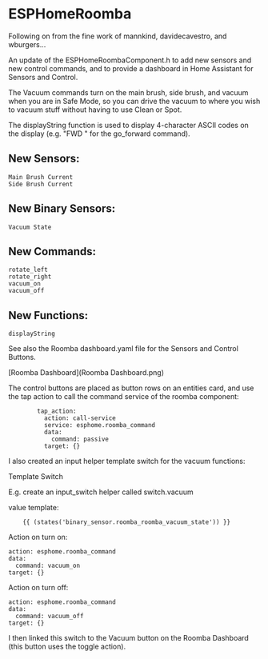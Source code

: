 # ESPHomeRoomba

Following on from the fine work of mannkind, davidecavestro, and wburgers...

An update of the ESPHomeRoombaComponent.h to add new sensors and new control commands, and to provide a dashboard in Home Assistant for Sensors and Control.

The Vacuum commands turn on the main brush, side brush, and vacuum when you are in Safe Mode, so you can drive the vacuum to where you wish to vacuum stuff without having to use Clean or Spot.

The displayString function is used to display 4-character ASCII codes on the display (e.g. "FWD " for the go_forward command).

New Sensors:
-----------

    Main Brush Current
    Side Brush Current

New Binary Sensors:
------------------

    Vacuum State

New Commands:
------------

    rotate_left
    rotate_right
    vacuum_on
    vacuum_off

New Functions:
-------------

    displayString

See also the Roomba dashboard.yaml file for the Sensors and Control Buttons.

[Roomba Dashboard](Roomba Dashboard.png)

The control buttons are placed as button rows on an entities card, and use the tap action to call the command service of the roomba component:

```
        tap_action:
          action: call-service
          service: esphome.roomba_command
          data:
            command: passive
          target: {}
```

I also created an input helper template switch for the vacuum functions:

Template Switch

E.g. create an input_switch helper called switch.vacuum

value template:
```
    {{ (states('binary_sensor.roomba_roomba_vacuum_state')) }}
```
Action on turn on:
```
action: esphome.roomba_command
data:
  command: vacuum_on
target: {}
```
Action on turn off:
```
action: esphome.roomba_command
data:
  command: vacuum_off
target: {}
```

I then linked this switch to the Vacuum button on the Roomba Dashboard (this button uses the toggle action).

